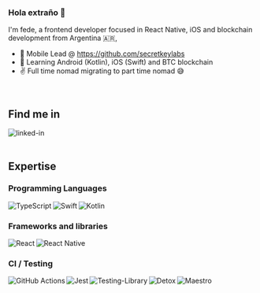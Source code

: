 ### Hola extraño 👋

I'm fede, a frontend developer focused in React Native, iOS and blockchain development from Argentina 🇦🇷, 

- 🔭  Mobile Lead @ https://github.com/secretkeylabs
- 🌱  Learning Android (Kotlin), iOS (Swift) and BTC blockchain
- ✌ Full time nomad migrating to part time nomad 😅
<br>

## Find me in 

[<img align="left" alt="linked-in" src="https://img.shields.io/badge/linkedin-%230077B5.svg?&style=for-the-badge&logo=linkedin&logoColor=white" />](https://www.linkedin.com/in/fedeerbes/)

<br>
<br>

## Expertise

### Programming Languages

<img align="left" alt="TypeScript" src="https://img.shields.io/badge/typescript-%23007ACC.svg?style=for-the-badge&logo=typescript&logoColor=white"/>

<img align="left" alt="Swift" src="https://img.shields.io/badge/swift-%23FA7343.svg?style=for-the-badge&logo=swift&logoColor=white"/>

<img align="left" alt="Kotlin" src="https://img.shields.io/badge/kotlin-%230095D5.svg?style=for-the-badge&logo=kotlin&logoColor=white"/>

<br>

### Frameworks and libraries

<img align="left" alt="React" src="https://img.shields.io/badge/react-%2320232a.svg?style=for-the-badge&logo=react&logoColor=%2361DAFB"/>

<img align="left" alt="React Native" src="https://img.shields.io/badge/react_native-%2320232a.svg?style=for-the-badge&logo=react&logoColor=%2361DAFB"/>

<br>

### CI / Testing

<img align="left" alt="GitHub Actions" src="https://img.shields.io/badge/githubactions-%232671E5.svg?style=for-the-badge&logo=githubactions&logoColor=white"/>

<img align="left" alt="Jest" src="https://img.shields.io/badge/-jest-%23C21325?style=for-the-badge&logo=jest&logoColor=white"/>

<img align="left" alt="Testing-Library" src="https://img.shields.io/badge/-TestingLibrary-%23E33332?style=for-the-badge&logo=testing-library&logoColor=white"/>

<img align="left" alt="Detox" src="https://img.shields.io/badge/-Detox-%2320232a?style=for-the-badge&logo=detox&logoColor=white"/>

<img align="left" alt="Maestro" src="https://img.shields.io/badge/-Maestro-%2320232a?style=for-the-badge&logo=maestro&logoColor=white"/>

<br>
<br>
